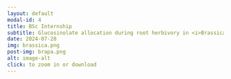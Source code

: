 ```yaml
---
layout: default
modal-id: 4
title: BSc Internship
subtitle: Glucosinolate allocation during root herbivory in <i>Brassica rapa</i>
date: 2024-07-28
img: brassica.png
post-img: brapa.png
alt: image-alt
click: to zoom in or download
---
```

